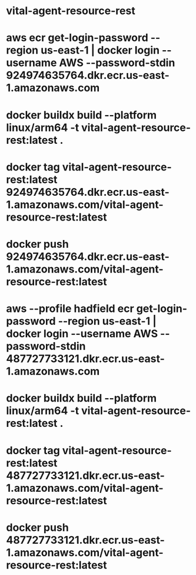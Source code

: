 # vital-agent-resource-rest


# aws ecr get-login-password --region us-east-1 | docker login --username AWS --password-stdin 924974635764.dkr.ecr.us-east-1.amazonaws.com

# docker buildx build --platform linux/arm64 -t vital-agent-resource-rest:latest .
# docker tag vital-agent-resource-rest:latest 924974635764.dkr.ecr.us-east-1.amazonaws.com/vital-agent-resource-rest:latest
# docker push 924974635764.dkr.ecr.us-east-1.amazonaws.com/vital-agent-resource-rest:latest

# aws --profile hadfield ecr get-login-password --region us-east-1 | docker login --username AWS --password-stdin 487727733121.dkr.ecr.us-east-1.amazonaws.com

# docker buildx build --platform linux/arm64 -t vital-agent-resource-rest:latest .
# docker tag vital-agent-resource-rest:latest 487727733121.dkr.ecr.us-east-1.amazonaws.com/vital-agent-resource-rest:latest
# docker push 487727733121.dkr.ecr.us-east-1.amazonaws.com/vital-agent-resource-rest:latest
